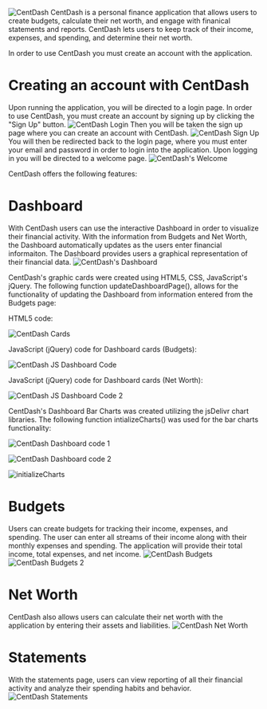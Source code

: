 ![CentDash](https://github.com/Warrenn205/CentDash/assets/122620756/305d649d-3f4f-4c37-a987-9a01fe57a312)
CentDash is a personal finance application that allows users to create budgets, calculate their net worth, and engage with finanical statements and reports. CentDash lets users to keep track of their income, expenses, and spending, and determine their net worth. 

In order to use CentDash you must create an account with the application.

# Creating an account with CentDash
Upon running the application, you will be directed to a login page. In order to use CentDash, you must create an account by signing up by clicking the "Sign Up" button.
![CentDash Login](https://github.com/Warrenn205/CentDash/assets/122620756/3f1b2ad4-a84b-4365-aaa2-d2f58df364b1)
Then you will be taken the sign up page where you can create an account with CentDash.
![CentDash Sign Up](https://github.com/Warrenn205/CentDash/assets/122620756/5a1acb74-43d8-45a8-b093-b1a1594f9aed)
You will then be redirected back to the login page, where you must enter your email and password in order to login into the application. Upon logging in you will be directed to a welcome page.
![CentDash's Welcome](https://github.com/Warrenn205/CentDash/assets/122620756/934557d7-1f1b-4172-ae17-665407bc0904)

CentDash offers the following features:
# Dashboard
With CentDash users can use the interactive Dashboard in order to visualize their financial activity. With the information from Budgets and Net Worth, the Dashboard automatically updates as the users enter financial informaiton. The Dashboard provides users a graphical representation of their financial data.
![CentDash's Dashboard ](https://github.com/Warrenn205/CentDash/assets/122620756/a1bb4e6a-f91b-4699-b870-9185b82705c7)

CentDash's graphic cards were created using HTML5, CSS, JavaScript's jQuery. The following function updateDashboardPage(), allows for the functionality of updating the Dashboard from information entered from the Budgets
page:

HTML5 code:

![CentDash Cards](https://github.com/Warrenn205/CentDash/assets/122620756/96507228-dfdd-4885-8c40-477ecceff1de)

JavaScript (jQuery) code for Dashboard cards (Budgets):


![CentDash JS Dashboard Code](https://github.com/Warrenn205/CentDash/assets/122620756/aea1fd68-499a-479d-a56c-c4fa9a13b598)

JavaScript (jQuery) code for Dashboard cards (Net Worth):


![CentDash JS Dashboard Code 2](https://github.com/Warrenn205/CentDash/assets/122620756/19ec331c-6a1b-4880-afaa-99c13fecf01b)

CentDash's Dashboard Bar Charts was created utilizing the jsDelivr chart libraries. The following function intializeCharts() was used for the bar charts functionality:

![CentDash Dashboard code 1](https://github.com/Warrenn205/CentDash/assets/122620756/e367614b-fccb-4b21-a3d1-2b4e105229e9)

![CentDash Dashboard code 2](https://github.com/Warrenn205/CentDash/assets/122620756/ab514152-0405-4b9d-95bd-e1b7bd40e55b)

![initializeCharts](https://github.com/Warrenn205/CentDash/assets/122620756/f8062682-54a3-4e4a-80ac-138e43bb8a9c)

# Budgets
Users can create budgets for tracking their income, expenses, and spending. The user can enter all streams of their income along with their monthly expenses and spending. The application will provide their total income, total expenses, and net income.
![CentDash Budgets](https://github.com/Warrenn205/CentDash/assets/122620756/cdf47b0a-dafd-423b-aa0b-9d63cf9a8c03)
![CentDash Budgets 2](https://github.com/Warrenn205/CentDash/assets/122620756/316fe535-d423-427c-99b5-4e2d47db4cfe)

# Net Worth
CentDash also allows users can calculate their net worth with the application by entering their assets and liabilities.
![CentDash Net Worth](https://github.com/Warrenn205/CentDash/assets/122620756/866e9cfe-7741-4c7a-b831-f1e4167bd714)

# Statements
With the statements page, users can view reporting of all their financial activity and analyze their spending habits and behavior.
![CentDash Statements](https://github.com/Warrenn205/CentDash/assets/122620756/403d96a9-67a8-4545-82ff-3cf055dcbd40)
